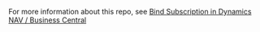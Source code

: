For more information about this repo, see [Bind Subscription in Dynamics NAV / Business Central](https://ricardomoinhos.com/bind-subscription-in-dynamics-nav-business-central/)
